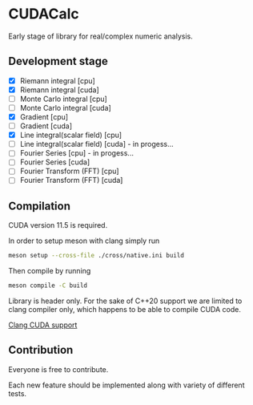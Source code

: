 # CUDACalc

Early stage of library for real/complex numeric analysis.

## Development stage
- [x] Riemann integral [cpu]
- [x] Riemann integral [cuda]
- [ ] Monte Carlo integral [cpu]
- [ ] Monte Carlo integral [cuda]
- [X] Gradient [cpu]
- [ ] Gradient [cuda]
- [X] Line integral(scalar field) [cpu]
- [ ] Line integral(scalar field) [cuda] - in progess...
- [ ] Fourier Series [cpu] - in progess...
- [ ] Fourier Series [cuda]
- [ ] Fourier Transform (FFT) [cpu]
- [ ] Fourier Transform (FFT) [cuda]

## Compilation
CUDA version 11.5 is required.

In order to setup meson with clang simply run
```bash
meson setup --cross-file ./cross/native.ini build
```

Then compile by running 
```bash
meson compile -C build
```

Library is header only. 
For the sake of C++20 support we are limited to clang compiler only, which happens to be able to compile CUDA code.

[Clang CUDA support](https://llvm.org/docs/CompileCudaWithLLVM.html)


## Contribution
Everyone is free to contribute.

Each new feature should be implemented along with variety of different tests. 
